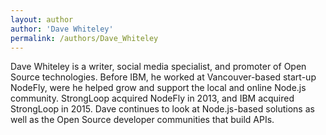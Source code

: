```yaml
---
layout: author
author: 'Dave Whiteley'
permalink: /authors/Dave_Whiteley
---
```

Dave Whiteley is a writer, social media specialist, and promoter of Open Source technologies. Before IBM, he worked at Vancouver-based start-up NodeFly, were he helped grow and support the local and online Node.js community. StrongLoop acquired NodeFly in 2013, and IBM acquired StrongLoop in 2015. Dave continues to look at Node.js-based solutions as well as the Open Source developer communities that build APIs.
